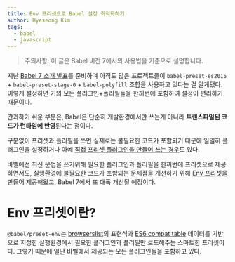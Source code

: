 ```yaml
---
title: Env 프리셋으로 Babel 설정 최적화하기
author: Hyeseong Kim
tags:
  - babel
  - javascript
---
```


> 주의사항: 이 글은 Babel 버전 7에서의 사용법을 기준으로 설명합니다.

지난 [Babel 7 소개 발표](https://www.slideshare.net/ssuser2295821/babel-7)를 준비하며 아직도 많은 프로젝트들이 `babel-preset-es2015`  + `babel-preset-stage-0` + `babel-polyfill` 조합을 사용하고 있다는 걸 알게됐다. 이렇게 설정하면 거의 모든 플러그인+폴리필들을 한꺼번에 포함하여 설정이 편리하기 때문이다.

간과하기 쉬운 부분은, Babel은 단순히 개발환경에서만 쓰는게 아니라 **트랜스파일된 코드가 런타임에 반영**된다는 점이다. 

구분없이 프리셋과 폴리필을 쓰면 실제로는 불필요한 코드가 포함되기 때문에 일일히 플러그인을 설정하거나 아예 [직접 프리셋 플러그인을 만들어 쓰는 경우](https://github.com/facebook/react-native/tree/master/babel-preset)도 있다.

바벨에선 최신 문법을 쓰기위해 필요한 플러그인과 폴리필을 한꺼번에 프리셋으로 제공하면서도, 실행환경에 불필요한 코드가 포함되는 문제점을 개선하기 위해 [Env 프리셋](https://babeljs.io/docs/plugins/preset-env)을 만들어 제공해왔고, Babel 7에서 또 대폭 개선될 예정이다.

# Env 프리셋이란?

`@babel/preset-env`는 [browserslist](https://github.com/ai/browserslist)의 표현식과 [ES6 compat table](https://kangax.github.io/compat-table/es6/) 데이터를 기반으로 지정한 실행환경에서 필요한 플러그인과 폴리필만 로드해주는 스마트한 프리셋이다. 그렇기 때문에 일단 바벨에서 제공되는 모든 플러그인들을 포함하고 있다.